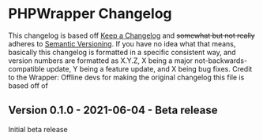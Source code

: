 <!-- markdownlint-disable MD004 MD024 -->
# PHPWrapper Changelog
This changelog is based off [Keep a Changelog](https://keepachangelog.com) and ~~somewhat but not really~~ adheres to [Semantic Versioning](https://semver.org/). If you have no idea what that means, basically this changelog is formatted in a specific consistent way, and version numbers are formatted as X.Y.Z, X being a major not-backwards-compatible update, Y being a feature update, and X being bug fixes.
Credit to the Wrapper: Offline devs for making the original changelog this file is based off of

## Version 0.1.0 - 2021-06-04 - Beta release
Initial beta release
